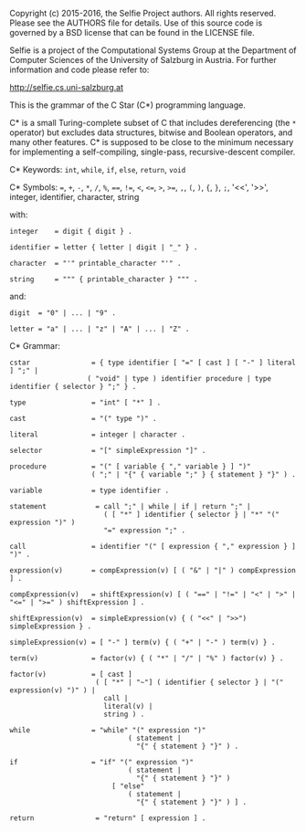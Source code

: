 Copyright (c) 2015-2016, the Selfie Project authors. All rights reserved. Please see the AUTHORS file for details. Use of this source code is governed by a BSD license that can be found in the LICENSE file.

Selfie is a project of the Computational Systems Group at the Department of Computer Sciences of the University of Salzburg in Austria. For further information and code please refer to:

http://selfie.cs.uni-salzburg.at

This is the grammar of the C Star (C\*) programming language.

C\* is a small Turing-complete subset of C that includes dereferencing (the `*` operator) but excludes data structures, bitwise and Boolean operators, and many other features. C\* is supposed to be close to the minimum necessary for implementing a self-compiling, single-pass, recursive-descent compiler.

C\* Keywords: `int`, `while`, `if`, `else`, `return`, `void`

C\* Symbols: `=`, `+`, `-`, `*`, `/`, `%`, `==`, `!=`, `<`, `<=`, `>`, `>=`, `,`, `(`, `)`, `{`, `}`, `;`, '<<', '>>', integer, identifier, character, string

with:

```
integer    = digit { digit } .

identifier = letter { letter | digit | "_" } .

character  = "'" printable_character "'" .

string     = """ { printable_character } """ .
```

and:

```
digit  = "0" | ... | "9" .

letter = "a" | ... | "z" | "A" | ... | "Z" .
```

C\* Grammar:

```
cstar               = { type identifier [ "=" [ cast ] [ "-" ] literal ] ";" |
                   ( "void" | type ) identifier procedure | type identifier { selector } ";" } .

type                = "int" [ "*" ] .

cast                = "(" type ")" .

literal             = integer | character .

selector            = "[" simpleExpression "]" .

procedure           = "(" [ variable { "," variable } ] ")"
                    ( ";" | "{" { variable ";" } { statement } "}" ) .

variable            = type identifier .

statement            = call ";" | while | if | return ";" |
                       ( [ "*" ] identifier { selector } | "*" "(" expression ")" )
                       "=" expression ";" .

call                = identifier "(" [ expression { "," expression } ] ")" .

expression(v)       = compExpression(v) [ ( "&" | "|" ) compExpression ] .

compExpression(v)   = shiftExpression(v) [ ( "==" | "!=" | "<" | ">" | "<=" | ">=" ) shiftExpression ] .

shiftExpression(v)  = simpleExpression(v) { ( "<<" | ">>") simpleExpression } .

simpleExpression(v) = [ "-" ] term(v) { ( "+" | "-" ) term(v) } .

term(v)             = factor(v) { ( "*" | "/" | "%" ) factor(v) } .

factor(v)           = [ cast ]
                     ( [ "*" | "~"] ( identifier { selector } | "(" expression(v) ")" ) |
                       call |
                       literal(v) |
                       string ) .

while               = "while" "(" expression ")"
                             ( statement |
                               "{" { statement } "}" ) .

if                  = "if" "(" expression ")"
                             ( statement |
                               "{" { statement } "}" )
                         [ "else"
                             ( statement |
                               "{" { statement } "}" ) ] .

return               = "return" [ expression ] .
```